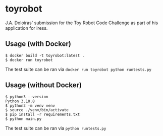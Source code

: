 # toyrobot

J.A. Doloiras' submission for the Toy Robot Code Challenge as part of his application for iress.

## Usage (with Docker)

```console
$ docker build -t toyrobot:latest .
$ docker run toyrobot
```

The test suite can be ran via `docker run toyrobot python runtests.py`

## Usage (without Docker)

```console
$ python3 --version 
Python 3.10.8
$ python3 -m venv venv
$ source ./venv/bin/activate
$ pip install -r requirements.txt
$ python main.py
```

The test suite can be ran via `python runtests.py`